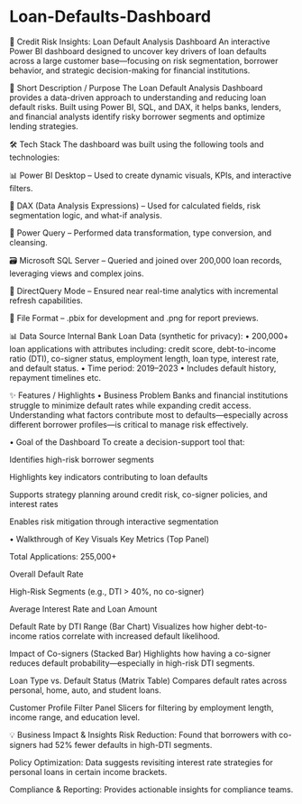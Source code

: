 # Loan-Defaults-Dashboard

💸 Credit Risk Insights: Loan Default Analysis Dashboard
An interactive Power BI dashboard designed to uncover key drivers of loan defaults across a large customer base—focusing on risk segmentation, borrower behavior, and strategic decision-making for financial institutions.

🎯 Short Description / Purpose
The Loan Default Analysis Dashboard provides a data-driven approach to understanding and reducing loan default risks. Built using Power BI, SQL, and DAX, it helps banks, lenders, and financial analysts identify risky borrower segments and optimize lending strategies.

🛠️ Tech Stack
The dashboard was built using the following tools and technologies:

📊 Power BI Desktop – Used to create dynamic visuals, KPIs, and interactive filters.

🧮 DAX (Data Analysis Expressions) – Used for calculated fields, risk segmentation logic, and what-if analysis.

🧹 Power Query – Performed data transformation, type conversion, and cleansing.

🗃️ Microsoft SQL Server – Queried and joined over 200,000 loan records, leveraging views and complex joins.

🔄 DirectQuery Mode – Ensured near real-time analytics with incremental refresh capabilities.

📁 File Format – .pbix for development and .png for report previews.


📊 Data Source
Internal Bank Loan Data (synthetic for privacy):
• 200,000+ loan applications with attributes including: credit score, debt-to-income ratio (DTI), co-signer status, employment length, loan type, interest rate, and default status.
• Time period: 2019–2023
• Includes default history, repayment timelines etc.


✨ Features / Highlights
• Business Problem
Banks and financial institutions struggle to minimize default rates while expanding credit access. Understanding what factors contribute most to defaults—especially across different borrower profiles—is critical to manage risk effectively.

• Goal of the Dashboard
To create a decision-support tool that:

Identifies high-risk borrower segments

Highlights key indicators contributing to loan defaults

Supports strategy planning around credit risk, co-signer policies, and interest rates

Enables risk mitigation through interactive segmentation

• Walkthrough of Key Visuals
Key Metrics (Top Panel)

Total Applications: 255,000+

Overall Default Rate

High-Risk Segments (e.g., DTI > 40%, no co-signer)

Average Interest Rate and Loan Amount

Default Rate by DTI Range (Bar Chart)
Visualizes how higher debt-to-income ratios correlate with increased default likelihood.

Impact of Co-signers (Stacked Bar)
Highlights how having a co-signer reduces default probability—especially in high-risk DTI segments.

Loan Type vs. Default Status (Matrix Table)
Compares default rates across personal, home, auto, and student loans.

Customer Profile Filter Panel
Slicers for filtering by employment length, income range, and education level.

💡 Business Impact & Insights
Risk Reduction: Found that borrowers with co-signers had 52% fewer defaults in high-DTI segments.

Policy Optimization: Data suggests revisiting interest rate strategies for personal loans in certain income brackets.

Compliance & Reporting: Provides actionable insights for compliance teams.

